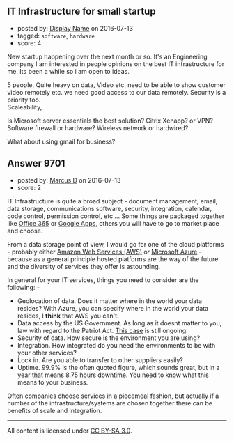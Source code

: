 ## IT Infrastructure for small startup

- posted by: [Display Name](https://stackexchange.com/users/5403987/display-name) on 2016-07-13
- tagged: `software`, `hardware`
- score: 4

New startup happening over the next month or so. It's an Engineering company  I am interested in people opinions on the best IT infrastructure for me. Its been a while so i am open to ideas.

5 people,  Quite heavy on data, Video etc. need to be able to show customer video remotely etc. 
we need good access to our data remotely.
Security is a priority too.  
Scaleability,

Is Microsoft server essentials the best solution?
Citrix Xenapp? or VPN?
Software firewall or hardware?
Wireless network or hardwired?

What about using gmail for business?
 


## Answer 9701

- posted by: [Marcus D](https://stackexchange.com/users/258531/marcus-d) on 2016-07-13
- score: 2

<p>IT Infrastructure is quite a broad subject - document management, email, data storage, communications software, security, integration, calendar, code control, permission control, etc ... Some things are packaged together like <a href="https://products.office.com/en-GB/business/get-latest-office-365-for-your-business-with-2016-visit-office?omkt=en-GB&amp;omkt=en-GB&amp;WT.mc_id=PS_Google_O365SMB_office%20365&amp;WT.srch=1" rel="nofollow">Office 365</a> or <a href="https://apps.google.com/intx/en_uk/products/?utm_source=google&amp;utm_medium=cpc&amp;utm_campaign=emea-gb-en-apps-bkws-super-trial-e_c&amp;utm_term=google%20apps&amp;KWID=43700009065769862" rel="nofollow">Google Apps</a>, others you will have to go to market place and choose.</p>

<p>From a data storage point of view, I would go for one of the cloud platforms - probably either <a href="http://aws.amazon.com/" rel="nofollow">Amazon Web Services (AWS)</a> or <a href="https://azure.microsoft.com/en-us/" rel="nofollow">Microsoft Azure</a> - because as a general principle hosted platforms are the way of the future and the diversity of services they offer is astounding.</p>

<p>In general for your IT services, things you need to consider are the following: -</p>

<ul>
<li>Geolocation of data. Does it matter where in the world your data resides? With Azure, you can specify where in the world your data resides, I <strong>think</strong> that AWS you can't.</li>
<li>Data access by the US Government. As long as it doesnt matter to you, law with regard to the Patriot Act. <a href="http://www.computerworld.com/article/2490690/technology-law-regulation/microsoft-ordered-to-turn-over-customer-data-stored-in-the-cloud.html" rel="nofollow">This case</a> is still ongoing.</li>
<li>Security of data. How secure is the environment you are using?</li>
<li>Integration. How integrated do you need the environments to be with your other services?</li>
<li>Lock in. Are you able to transfer to other suppliers easily?</li>
<li>Uptime. 99.9% is the often quoted figure, which sounds great, but in a year that means 8.75 hours downtime. You need to know what this means to your business.</li>
</ul>

<p>Often companies choose services in a piecemeal fashion, but actually if a number of the infrastructure/systems are chosen together there can be benefits of scale and integration.</p>




---

All content is licensed under [CC BY-SA 3.0](https://creativecommons.org/licenses/by-sa/3.0/).

